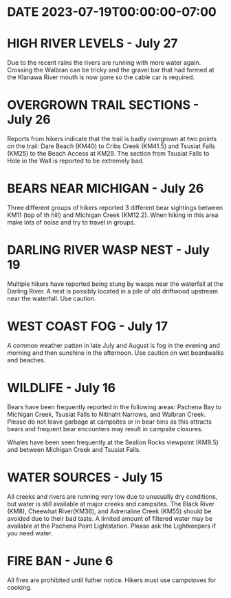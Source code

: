 # DATE 2023-07-19T00:00:00-07:00

# HIGH RIVER LEVELS - July 27
Due to the recent rains the rivers are running with more water again. Crossing the Walbran can be tricky and the gravel bar that had formed at the Klanawa River mouth is now gone so the cable car is required.

# OVERGROWN TRAIL SECTIONS - July 26
Reports from hikers indicate that the trail is badly overgrown at two points on the trail: Dare Beach (KM40) to Cribs Creek (KM41.5) and Tsusiat Falls (KM25) to the Beach Access at KM29. The section from Tsusiat Falls to Hole in the Wall is reported to be extremely bad.

# BEARS NEAR MICHIGAN - July 26
Three different groups of hikers reported 3 different bear sightings between KM11 (top of th hill) and Michigan Creek (KM12.2). When hiking in this area make lots of noise and try to travel in groups.

# DARLING RIVER WASP NEST - July 19
Multiple hikers have reported being stung by wasps near the waterfall at the Darling River. A nest is possibly located in a pile of old driftwood upstream near the waterfall. Use caution.

# WEST COAST FOG - July 17
A common weather patten in late July and August is fog in the evening and morning and then sunshine in the afternoon. Use caution on wet boardwalks and beaches.

# WILDLIFE - July 16
Bears have been frequently reported in the following areas: Pachena Bay to Michigan Creek, Tsusiat Falls to Nitinaht Narrows, and Walbran Creek. Please do not leave garbage at campsites or in bear bins as this attracts bears and frequent bear encounters may result in campsite closures.

Whales have been seen frequently at the Sealion Rocks viewpoint (KM9.5) and between Michigan Creek and Tsusiat Falls. 

# WATER SOURCES - July 15
All creeks and rivers are running very low due to unusually dry conditions, but water is still available at major creeks and campsites. The Black River (KM8), Cheewhat River(KM36), and Adrenaline Creek (KM55) should be avoided due to their bad taste. A limited amount of filtered water may be available at the Pachena Point Lightstation. Please ask the Lightkeepers if you need water. 

# FIRE BAN - June 6
All fires are prohibited until futher notice. Hikers must use campstoves for cooking.

